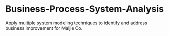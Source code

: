 # Business-Process-System-Analysis
Apply multiple system modeling techniques to identify and address business improvement for Maijie Co. 
